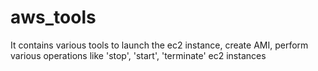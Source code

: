 # aws_tools
It contains various tools to launch the ec2 instance, create AMI, perform various operations like 'stop', 'start', 'terminate' ec2 instances 
